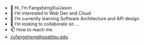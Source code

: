 - 👋 Hi, I’m FangshengXu/Jason
- 👀 I’m interested in Web Dev and Cloud
- 🌱 I’m currently learning Software Architecture and API design
- 💞️ I’m looking to collaborate on ...
- 📫 How to reach me 
- xufangsheng@seattleu.edu
<!---
FangshengXuJason/FangshengXuJason is a ✨ special ✨ repository because its `README.md` (this file) appears on your GitHub profile.
You can click the Preview link to take a look at your changes.
--->

